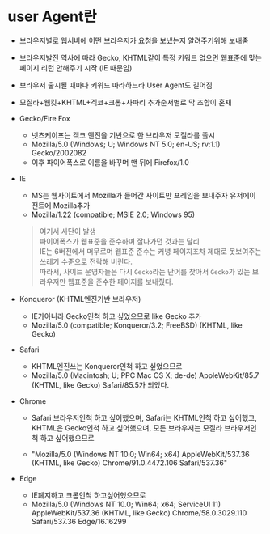 # user Agent란

- 브라우저별로 웹서버에 어떤 브라우저가 요청을 보냈는지 알려주기위해 보내줌
- 브라우저발전 역사에 따라 Gecko, KHTML같이 특정 키워드 없으면 웹표준에 맞는 페이지 리턴 안해주기 시작 (IE 때문임)
- 브라우저 출시될 때마다 키워드 따라하느라 User Agent도 길어짐
- 모질라+웹킷+KHTML+겍코+크롬+사파리 추가순서별로 막 조합이 혼재

- Gecko/Fire Fox

  - 넷츠케이프는 겍코 엔진을 기반으로 한 브라우저 모질라를 출시
  - Mozilla/5.0 (Windows; U; Windows NT 5.0; en-US; rv:1.1) Gecko/2002082
  - 이후 파이어폭스로 이름을 바꾸며 맨 뒤에 Firefox/1.0

- IE

  - MS는 웹사이트에서 Mozilla가 들어간 사이트만 프레임을 보내주자 유저에이전트에 Mozilla추가
  - Mozilla/1.22 (compatible; MSIE 2.0; Windows 95)

  > 여기서 사단이 발생  
  > 파이어폭스가 웹표준을 준수하며 잘나가던 것과는 달리  
  > IE는 6버전에서 머무르며 웹표준 준수는 커녕 페이지조차 제대로 못보여주는 쓰레기 수준으로 전락해 버린다.  
  >  따라서, 사이트 운영자들은 다시 `Gecko`라는 단어를 찾아서 `Gecko`가 있는 브라우저만 웹표준을 준수한 페이지를 보내줬다.

- Konqueror (KHTML엔진기반 브라우저)

  - IE가아니라 Gecko인척 하고 싶었으므로 like Gecko 추가
  - Mozilla/5.0 (compatible; Konqueror/3.2; FreeBSD) (KHTML, like Gecko)

- Safari

  - KHTML엔진쓰는 Konqueror인척 하고 싶었으므로
  - Mozilla/5.0 (Macintosh; U; PPC Mac OS X; de-de) AppleWebKit/85.7 (KHTML, like Gecko) Safari/85.5가 되었다.

- Chrome

  - Safari 브라우저인척 하고 싶어했으며, Safari는 KHTML인척 하고 싶어했고, KHTML은 Gecko인척 하고 싶어했으며, 모든 브라우저는 모질라 브라우저인척 하고 싶어했으므로

  - "Mozilla/5.0 (Windows NT 10.0; Win64; x64) AppleWebKit/537.36 (KHTML, like Gecko) Chrome/91.0.4472.106 Safari/537.36"

- Edge

  - IE폐지하고 크롬인척 하고싶어했으므로
  - Mozilla/5.0 (Windows NT 10.0; Win64; x64; ServiceUI 11) AppleWebKit/537.36 (KHTML, like Gecko) Chrome/58.0.3029.110 Safari/537.36 Edge/16.16299

